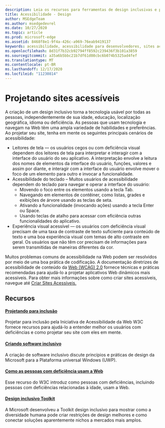 ```yaml
---
description: Leia os recursos para ferramentas de design inclusivas e práticas recomendadas.
title: Acessibilidade - Design
author: MSEdgeTeam
ms.author: msedgedevrel
ms.date: 10/27/2020
ms.topic: article
ms.prod: microsoft-edge
ms.assetid: 8468f8e1-9f4a-426c-a969-76eab9419137
keywords: acessibilidade, acessibilidade para desenvolvedores, sites acessíveis, borda, desenvolvimento da Web, ARIA, desenvolvedor, UIA, Automação da Interface do Usuário
ms.openlocfilehash: 8d31f7b32cb92794ff8592c239436f3b101a3859
ms.sourcegitcommit: a35a6b5bbc21b7df61d08cbc6b074b5325ad4fef
ms.translationtype: MT
ms.contentlocale: pt-BR
ms.lasthandoff: 12/17/2020
ms.locfileid: "11230814"
---
```

# Projetando sites acessíveis  

A criação de um design inclusivo torna a tecnologia usável por todas as pessoas, independentemente de sua idade, educação, localização geográfica, idioma ou deficiência.  As pessoas que usam tecnologia e navegam na Web têm uma ampla variedade de habilidades e preferências.  Ao projetar seu site, tenha em mente os seguintes principais cenários de acessibilidade:

*   Leitores de tela — os usuários cegos ou com deficiência visual dependem dos leitores de tela para interpretar e interagir com a interface do usuário do seu aplicativo.  A interpretação envolve a leitura dos nomes de elementos da interface do usuário, funções, valores e assim por diante, e interagir com a interface do usuário envolve mover o foco de um elemento para outro e invocar a funcionalidade.
*   Acessibilidade do teclado – Muitos usuários de acessibilidade dependem do teclado para navegar e operar a interface do usuário:
    *   Movendo o foco entre os elementos usando a tecla Tab.
    *   Navegando em elementos de contêiner, como listas, grades e exibições de árvore usando as teclas de seta.
    *   Ativando a funcionalidade \(invocando ações\) usando a tecla Enter ou Space.
    *   Usando teclas de atalho para acessar com eficiência outras funcionalidades do aplicativo.
*   Experiência visual acessível — os usuários com deficiência visual precisam de uma taxa de contraste de texto suficiente para conteúdo de texto e uma boa experiência visual com temas de alto contraste em geral.  Os usuários que não têm cor precisam de informações para serem transmitidas de maneiras diferentes da cor.

Muitos problemas comuns de acessibilidade na Web podem ser resolvidos por meio de uma boa prática de codificação.  A documentação diretrizes de acessibilidade de conteúdo da [Web (WCAG) 2.0](https://www.w3.org/TR/WCAG20) fornece técnicas e práticas recomendadas para ajudá-lo a projetar aplicativos Web dinâmicos mais acessíveis.  Para obter mais informações sobre como criar sites acessíveis, navegue até [Criar Sites Acessíveis.](./build/index.md)

##  <a name="resources"></a>Recursos  

#### [Projetando para inclusão](https://w3.org/WAI/users/Overview.html)  

Projetar para inclusão pela Iniciativa de Acessibilidade da Web W3C fornece recursos para ajudá-lo a entender melhor os usuários com deficiências e como projetar seu site com eles em mente.

#### [Criando software inclusivo](https://msdn.microsoft.com/windows/uwp/accessibility/designing-inclusive-software)  

A criação de software inclusivo discute princípios e práticas de design da Microsoft para a Plataforma universal Windows (UWP).

#### [Como as pessoas com deficiência usam a Web](https://www.w3.org/WAI/intro/people-use-web/Overview.html)  

Esse recurso do W3C introduz como pessoas com deficiências, incluindo pessoas com deficiências relacionadas à idade, usam a Web.

#### [Design inclusivo Toolkit](https://www.microsoft.com/design/practice#howwemake-section)  

A Microsoft desenvolveu a Toolkit design inclusivo para mostrar como a diversidade humana pode criar restrições de design melhores e como conectar soluções aparentemente nichos a mercados mais amplos.
